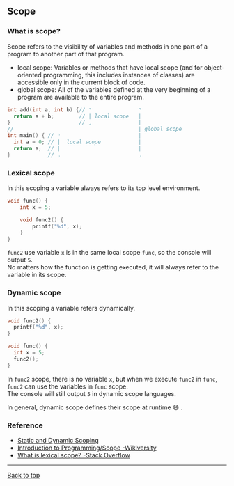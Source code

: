 ## Scope

### What is scope?

Scope refers to the visibility of variables and methods in one part of a program to another part of that program.


- local scope: Variables or methods that have local scope (and for object-oriented programming, this includes instances of classes) are accessible only in the current block of code.
- global scope: All of the variables defined at the very beginning of a program are available to the entire program.

```cpp
int add(int a, int b) {// ⌝               ⌝
  return a + b;        // | local scope   |
}                      // ⌟               |  
//                                        | global scope
int main() { // ⌝                         |
  int a = 0; // |  local scope            |
  return a;  // |                         |
}            // ⌟                         ⌟
```

### Lexical scope
In this scoping a variable always refers to its top level environment.  
```cpp
void func() {
    int x = 5;

    void func2() {
        printf("%d", x);
    }
}
```
`func2` use variable `x` is in the same local scope `func`, so the console will output `5`.  
No matters how the function is getting executed, it will always refer to the variable in its scope.


### Dynamic scope
In this scoping a variable refers dynamically.  
```cpp
void func2() {
  printf("%d", x);
}

void func() {
  int x = 5;
  func2();
}
```
In `func2` scope, there is no variable `x`, but when we execute `func2` in `func`, `func2` can use the variables in `func` scope.   
The console will still output `5` in dynamic scope languages.

In general, dynamic scope defines their scope at runtime :smile: . 


### Reference 
- [Static and Dynamic Scoping](https://www.geeksforgeeks.org/static-and-dynamic-scoping/)
- [Introduction to Programming/Scope -Wikiversity](https://en.wikiversity.org/wiki/Introduction_to_Programming/Scope)
- [What is lexical scope? -Stack Overflow](https://stackoverflow.com/questions/1047454/what-is-lexical-scope)


---

[Back to top](../../readme.md)